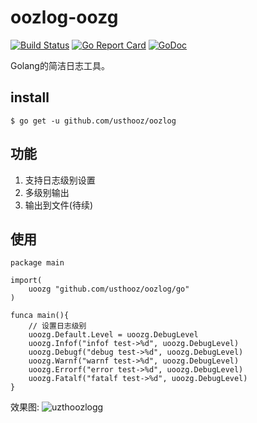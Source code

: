 # oozlog-oozg
[![Build Status](https://travis-ci.org/usth/oozlog.svg?branch=master)](https://travis-ci.org/usthooz/oozlog)
[![Go Report Card](https://goreportcard.com/badge/github.com/usthooz/oozlog)](https://goreportcard.com/report/github.com/usthooz/oozlog)
[![GoDoc](http://godoc.org/github.com/usthooz/oozlog?status.svg)](http://godoc.org/github.com/usthooz/oozlog/go)

Golang的简洁日志工具。

## install
```
$ go get -u github.com/usthooz/oozlog
```

## 功能
1. 支持日志级别设置  
2. 多级别输出  
3. 输出到文件(待续)

## 使用
```
package main

import(
    uoozg "github.com/usthooz/oozlog/go"
)

funca main(){
    // 设置日志级别
    uoozg.Default.Level = uoozg.DebugLevel
	uoozg.Infof("infof test->%d", uoozg.DebugLevel)
	uoozg.Debugf("debug test->%d", uoozg.DebugLevel)
	uoozg.Warnf("warnf test->%d", uoozg.DebugLevel)
	uoozg.Errorf("error test->%d", uoozg.DebugLevel)
	uoozg.Fatalf("fatalf test->%d", uoozg.DebugLevel)
}
```  
  
效果图:
![uzthoozlogg](https://github.com/usthooz/oozlog/blob/master/img/golang.png)
